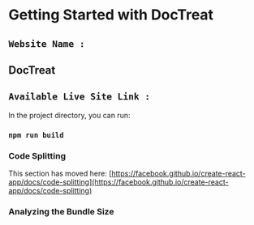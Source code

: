 # Getting Started with DocTreat

## `Website Name : `

## DocTreat

## `Available Live Site Link :`

In the project directory, you can run:

### `npm run build`

### Code Splitting

This section has moved here: [https://facebook.github.io/create-react-app/docs/code-splitting](https://facebook.github.io/create-react-app/docs/code-splitting)

### Analyzing the Bundle Size
